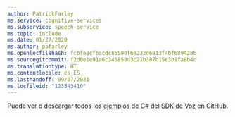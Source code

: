 ```yaml
---
author: PatrickFarley
ms.service: cognitive-services
ms.subservice: speech-service
ms.topic: include
ms.date: 01/27/2020
ms.author: pafarley
ms.openlocfilehash: fcbfe8cfbacdc85590f6e232d6913f4bf689428b
ms.sourcegitcommit: f2d0e1e91a6c345858d3c21b387b15e3b1fa8b4c
ms.translationtype: HT
ms.contentlocale: es-ES
ms.lasthandoff: 09/07/2021
ms.locfileid: "123543410"
---
```

Puede ver o descargar todos los <a href="https://aka.ms/speech/github-csharp">ejemplos de C# del SDK de Voz</a> en GitHub. 
